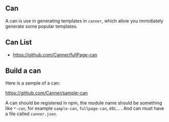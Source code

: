 ## Can

A can is use in generating templates in `canner`, which allow you immidiately generate some popular templates.

## Can List

- https://github.com/Canner/fullPage-can

## Build a can

Here is a sample of a can:

https://github.com/Canner/sample-can

A can should be registered in npm, the module name should be something like `*-can`, for example `sample-can`, `fullpage-can`, etc... .  And can must have a file called `canner.json`.